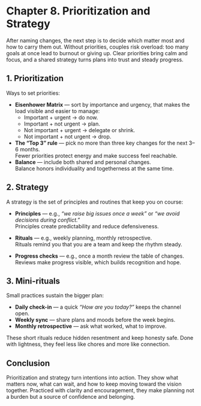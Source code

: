# Chapter 8. Prioritization and Strategy

After naming changes, the next step is to decide which matter most and how to carry them out. Without priorities, couples risk overload: too many goals at once lead to burnout or giving up. Clear priorities bring calm and focus, and a shared strategy turns plans into trust and steady progress.

## 1. Prioritization

Ways to set priorities:

- **Eisenhower Matrix** — sort by importance and urgency, that makes the load visible and easier to manage:
    - Important + urgent → do now.
    - Important + not urgent → plan.
    - Not important + urgent → delegate or shrink.
    - Not important + not urgent → drop.
- **The “Top 3” rule** — pick no more than three key changes for the next 3–6 months.<br/>
  Fewer priorities protect energy and make success feel reachable.
- **Balance** — include both shared and personal changes.<br/>
  Balance honors individuality and togetherness at the same time.

## 2. Strategy

A strategy is the set of principles and routines that keep you on course:

- **Principles** — e.g., *“we raise big issues once a week”* or *“we avoid decisions during conflict.”*<br/>
  Principles create predictability and reduce defensiveness.

- **Rituals** — e.g., weekly planning, monthly retrospective.<br/>
  Rituals remind you that you are a team and keep the rhythm steady.

- **Progress checks** — e.g., once a month review the table of changes.<br/>
  Reviews make progress visible, which builds recognition and hope.

## 3. Mini-rituals

Small practices sustain the bigger plan:

- **Daily check-in** — a quick *“How are you today?”* keeps the channel open.
- **Weekly sync** — share plans and moods before the week begins.
- **Monthly retrospective** — ask what worked, what to improve.

These short rituals reduce hidden resentment and keep honesty safe. Done with lightness, they feel less like chores and more like connection.

## Conclusion

Prioritization and strategy turn intentions into action. They show what matters now, what can wait, and how to keep moving toward the vision together. Practiced with clarity and encouragement, they make planning not a burden but a source of confidence and belonging.
